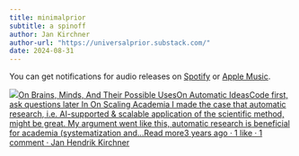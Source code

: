 ```yaml
---
title: minimalprior
subtitle: a spinoff
author: Jan Kirchner
author-url: "https://universalprior.substack.com/"
date: 2024-08-31
---
```


You can get notifications for audio releases on [Spotify](https://open.spotify.com/show/6vHVA4oHPEnt3AqJF6WB64) or [Apple Music](https://podcasts.apple.com/us/podcast/on-brains-minds-and-their-possible-uses/id1617525316).

[![](https://substackcdn.com/image/fetch/w_56,c_limit,f_auto,q_auto:good,fl_progressive:steep/https%3A%2F%2Fbucketeer-e05bbc84-baa3-437e-9518-adb32be77984.s3.amazonaws.com%2Fpublic%2Fimages%2F3c853a3b-98b1-478d-b392-7c3bd57af339_1280x1280.png)On Brains, Minds, And Their Possible UsesOn Automatic IdeasCode first, ask questions later In On Scaling Academia I made the case that automatic research, i.e. AI-supported & scalable application of the scientific method, might be great. My argument went like this, automatic research is beneficial for academia (systematization and…Read more3 years ago · 1 like · 1 comment · Jan Hendrik Kirchner](https://universalprior.substack.com/p/on-automatic-ideas?utm_source=substack&utm_campaign=post_embed&utm_medium=web)
